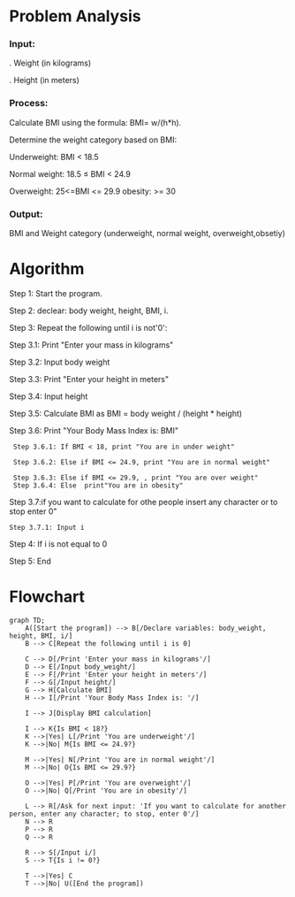 
# Problem Analysis

 ### Input:
 . Weight (in kilograms)

. Height (in meters)

### Process:
Calculate BMI using the formula: BMI= w/(h*h).

Determine the weight category based on BMI:

Underweight: BMI < 18.5

Normal weight: 18.5 ≤ BMI < 24.9

Overweight: 25<=BMI <= 29.9
obesity: >= 30


### Output:
BMI and Weight category (underweight, normal weight, overweight,obsetiy)

# Algorithm

Step 1: Start the program.

Step 2: declear: body weight, height, BMI, i.

Step 3: Repeat the following until i is not'0':

   Step 3.1: Print "Enter your mass in kilograms"
 
   Step 3.2: Input body weight

   Step 3.3: Print "Enter your height in meters"

   Step 3.4: Input height

   Step 3.5: Calculate BMI as BMI = body weight / (height * height)

   Step 3.6: Print "Your Body Mass Index is: BMI"

     Step 3.6.1: If BMI < 18, print "You are in under weight"

     Step 3.6.2: Else if BMI <= 24.9, print "You are in normal weight"

     Step 3.6.3: Else if BMI <= 29.9, , print "You are over weight"
     Step 3.6.4: Else  print"You are in obesity"

Step 3.7:if you want to calculate for othe people insert any character or to stop enter 0"

    Step 3.7.1: Input i

Step 4: If i is not equal to 0

Step 5: End

# Flowchart
``` mermaid
graph TD;
    A([Start the program]) --> B[/Declare variables: body_weight, height, BMI, i/]
    B --> C[Repeat the following until i is 0]
    
    C --> D[/Print 'Enter your mass in kilograms'/]
    D --> E[/Input body_weight/]
    E --> F[/Print 'Enter your height in meters'/]
    F --> G[/Input height/]
    G --> H[Calculate BMI]
    H --> I[/Print 'Your Body Mass Index is: '/]
    
    I --> J[Display BMI calculation]
    
    I --> K{Is BMI < 18?}
    K -->|Yes| L[/Print 'You are underweight'/]
    K -->|No| M{Is BMI <= 24.9?}
    
    M -->|Yes| N[/Print 'You are in normal weight'/]
    M -->|No| O{Is BMI <= 29.9?}
    
    O -->|Yes| P[/Print 'You are overweight'/]
    O -->|No| Q[/Print 'You are in obesity'/]
    
    L --> R[/Ask for next input: 'If you want to calculate for another person, enter any character; to stop, enter 0'/]
    N --> R
    P --> R
    Q --> R
    
    R --> S[/Input i/]
    S --> T{Is i != 0?}
    
    T -->|Yes| C
    T -->|No| U([End the program])
